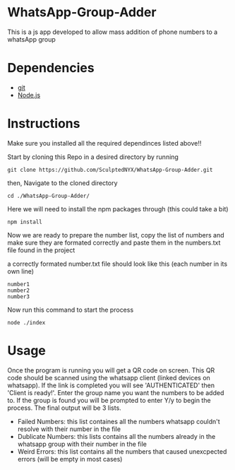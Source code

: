 # WhatsApp-Group-Adder
This is a js app developed to allow mass addition of phone numbers to a whatsApp group

# Dependencies
- [git](https://git-scm.com/downloads)
- [Node.js](https://nodejs.org/en)

# Instructions

Make sure you installed all the required dependinces listed above!!

Start by cloning this Repo in a desired directory by running
```
git clone https://github.com/SculptedNYX/WhatsApp-Group-Adder.git
```
then, Navigate to the cloned directory
```
cd ./WhatsApp-Group-Adder/
```
Here we will need to install the npm packages through (this could take a bit)
```
npm install
```
Now we are ready to prepare the number list, copy the list of numbers and make sure they are formated correctly and paste them in the numbers.txt file found in the project

a correctly formated number.txt file should look like this (each number in its own line)
```
number1
number2
number3
```
Now run this command to start the process
```
node ./index
```

# Usage
Once the program is running you will get a QR code on screen. This QR code should be scanned using the whatsapp client (linked devices on whatsapp).
If the link is completed you will see 'AUTHENTICATED' then 'Client is ready!'.
Enter the group name you want the numbers to be added to.
If the group is found you will be prompted to enter Y/y to begin the process.
The final output will be 3 lists.
- Failed Numbers: this list containes all the numbers whatsapp couldn't resolve with their number in the file
- Dublicate Numbers: this lists contains all the numbers already in the whatsapp group with their number in the file
- Weird Errors: this list contains all the numbers that caused unexcpected errors (will be empty in most cases)